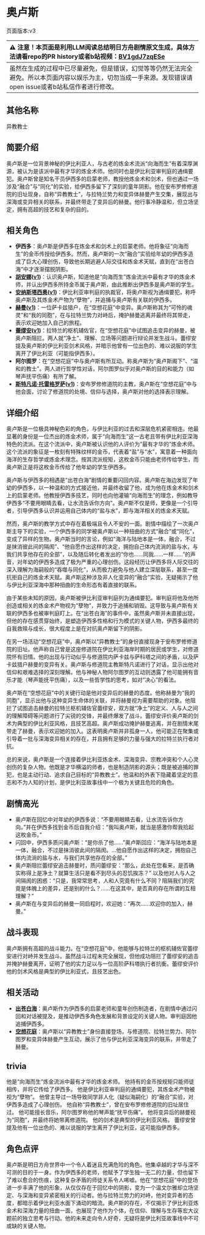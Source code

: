 # 奥卢斯
页面版本:v3
 

| :warning: 注意！本页面是利用LLM阅读总结明日方舟剧情原文生成，具体方法请看repo的PR history或者b站视频：[BV1gdJ7zqESe](https://www.bilibili.com/video/BV1gdJ7zqESe/)         |
|:----------------------------|
| 虽然在生成的过程中已尽量避免，但是错误，幻觉等等仍然无法完全避免。所以本页面内容以娱乐为主，切勿当成一手来源。发现错误请open issue或者b站私信作者进行修改。|



## 其他名称
异教教士
## 简要介绍
奥卢斯是一位背景神秘的伊比利亚人，与古老的炼金术流派“向海而生”有着深厚渊源，被认为是该派中最有才华的炼金术师。他同时也是伊比利亚审判庭的通缉要犯。奥卢斯曾是知名干员伊西多的启蒙老师，教授他炼金术和剑术，但也通过一场涉及“融合”与“同化”的实验，给伊西多留下了深刻的童年阴影。他在安布罗修修道院的旧址现身，自称“异教教士”，与拉特兰势力和变异体赫曼产生交集，展现出与深海或变异相关的联系，并最终带走了变异后的赫曼。他行事冷静温和，但立场坚定，拥有高超的技艺和复杂的目的。
## 相关角色
-   **伊西多**：奥卢斯是伊西多在炼金术和剑术上的启蒙老师。他将象征“向海而生”的金币传授给伊西多。然而，奥卢斯的一次“融合”实验给年幼的伊西多造成了巨大心理创伤，导致他长期逃避人际交往和炼金术天赋，直到在“出苍白海”中才逐渐摆脱阴影。
-   **[胡安娜](extended_char_hu_an_na.md)([v1](../chars/extended_char_hu_an_na.md))**：认识奥卢斯，知道他是“向海而生”炼金流派中最有才华的炼金术师，并认出伊西多所持金币属于奥卢斯，由此推断出伊西多是奥卢斯的学生。
-   **[安纳斯塔西奥](extended_char_an_na_si_ta_xi_ao.md)([v1](../chars/extended_char_an_na_si_ta_xi_ao.md))**：伊比利亚审判庭的执裁官，将奥卢斯视为通缉要犯，称呼奥卢斯及其炼金术产物为“孽物”，并追捕与奥卢斯有关联的伊西多。
-   **[赫曼](extended_char_he_man.md)([v1](../chars/extended_char_he_man.md))**：一位萨卡兹猎户，在“空想花庭”中变异。奥卢斯称其为“可怜的魂灵”和“我的同胞”，在与拉特兰势力对峙后，掩护赫曼逃离并最终将其带走，表示欢迎她加入自己的旅程。
-   **[蕾缪安](char_4193_lemuen.md)([v1](../chars/char_4193_lemuen.md))**：拉特兰的枢机辅佐官，在“空想花庭”中试图追击变异的赫曼，被奥卢斯阻拦。两人就“净土”、理解、立场等问题进行辩论并发生战斗。蕾缪安提及奥卢斯的伊比利亚剑术风格，并暗示他曾有一位出色的、难以说服的学生离开了伊比利亚（可能指伊西多）。
-   **阿尔图罗**：在“空想花庭”中与奥卢斯有所互动。称奥卢斯为“奥卢斯阁下”、“温和的教士”。两人进行哲学性对话，阿尔图罗似乎对奥卢斯的目的和能力（如琴声抚平伤痛）有所了解。
-   **[斯特凡诺·托雷格罗萨](extended_char_b9a6cf.md)([v1](../chars/extended_char_b9a6cf.md))**：安布罗修修道院的主教，奥卢斯在“空想花庭”中与他会面，讨论了修道院的处境、信仰与选择，奥卢斯对他的选择表示理解。
## 详细介绍
奥卢斯是一位极具神秘色彩的角色，与伊比利亚的过去和深层危机紧密相连。他最显著的身份是一位杰出的炼金术师，属于“向海而生”这一古老且带有伊比利亚深海特色的流派。在这个流派中，奥卢斯被认识他的人评价为“最有才华的”炼金术师。这个流派的象征是一枚刻有特殊纹样的金币，代表着“盐”与“水”，寓意着一种面向海洋的生存哲学或炼金术理念。按其流派规矩，这枚金币只能由老师传给学生，而奥卢斯正是将这枚金币传给了他年幼的学生伊西多。

奥卢斯与伊西多的相遇是“出苍白海”剧情的重要闪回内容。奥卢斯在海边发现了年幼的伊西多，以一种温和的方式接近他，并最终收留了他，成为他在炼金术和剑术上的启蒙老师。他教授伊西多技艺，同时也向他灌输“向海而生”的理念，例如教导伊西多“不要用眼睛去看，让水流告诉你方向”。奥卢斯不仅是师，更像是一个引导者，引导伊西多认识并运用自己体内的“盐与水”，即与海洋相关的炼金术天赋。

然而，奥卢斯的教学方式中存在着极端且令人不安的一面。剧情中描绘了一次奥卢斯主导下的实验，一个伊西多的同学被奥卢斯以一种扭曲的方式“融合”或“同化”，变成了异样的生物。奥卢斯当时的言论，例如“海洋与陆地本是一体，融合，不过是抹消彼此间的隔阂”、“他自愿作出这样的决定，拥抱自己体内流淌的盐与水，与我们共享他存在的全部”，以及随后转化者发出的“你也……同我……一样……”的声音，对年幼的伊西多造成了极为严重的心理创伤。这段经历让伊西多将人际交往的深入理解为海嗣般的“吞噬与同化”，从而极力避免与他人建立深层联系，甚至一度抗拒自己的炼金术天赋。奥卢斯这种涉及非人化变异的“融合”实验，无疑揭示了他与伊比利亚深海中那种扭曲的生命形态有着直接的联系。

由于某些未知的原因，奥卢斯被伊比利亚审判庭列为通缉要犯。审判庭将他及他所创造或相关的炼金术产物视为“孽物”，并致力于追捕和销毁。这导致与奥卢斯有关联的伊西多也被审判庭盯上。在“出苍白海”的事件中，虽然奥卢斯并未直接出现，但他的存在感贯穿始终，是塑造伊西多性格和行为模式的关键人物，伊西多最终的自我救赎与成长，很大程度上是在对抗奥卢斯留下的阴影。

在另一场活动“空想花庭”中，奥卢斯以“异教教士”的身份直接现身于安布罗修修道院的旧址。他声称自己曾是这座修道院在伊比利亚海岸时期的居民或学生，对修道院怀有旧情。他的出现与行动似乎与修道院内萨卡兹与萨科塔之间的矛盾，以及萨卡兹猎户赫曼的变异有关。奥卢斯与修道院主教斯特凡诺进行了对话，显示出他对信仰和艰难选择的深刻理解。他与神秘人物阿尔图罗的互动则透露了他可能拥有音乐才能（琴声能抚平伤痛），以及一些哲学性的思考，如对“决心”的看法。

奥卢斯在“空想花庭”中的关键行动是他对变异后的赫曼的态度。他称赫曼为“我的同胞”，显示出他与这种变异生命体的关联，并将赫曼视为需要帮助的对象。他阻拦了试图追击赫曼的拉特兰枢机辅佐官蕾缪安，双方就“净土”的定义、人与人之间的理解障碍等问题进行了尖锐的交锋，并最终爆发了战斗。蕾缪安评价奥卢斯的剑术为典型的伊比利亚风格，且技艺高超。奥卢斯成功掩护赫曼逃离，并在剧情末尾带走了赫曼，表示欢迎她的加入。这表明奥卢斯并非孤身一人，他可能正在聚集或引导着一批与深海变异相关的存在，并且拥有足够的力量与强大的拉特兰执行者对抗。

总的来说，奥卢斯是一个连接着伊比利亚炼金术、深海变异、宗教冲突和个人心灵创伤的复杂人物。他既是才华横溢的师者，也是制造阴影的源头；既是被追捕的罪犯，也是主动行动、追求自己目标的“异教教士”。他温和的外表下隐藏着坚定的意志和不为人知的计划，是伊比利亚故事线中一个极为关键且危险的角色。
## 剧情高光
*   奥卢斯在回忆中对年幼的伊西多说：“不要用眼睛去看，让水流告诉你方向。”并在伊西多找到金币后自我介绍：“我叫奥卢斯，就当是感激你帮我拾起这枚金币。”
*   闪回中，伊西多质问奥卢斯：“是你杀了他……”奥卢斯回应：“海洋与陆地本是一体，融合，不过是抹消彼此间的隔阂。...他自愿作出这样的决定，拥抱自己体内流淌的盐与水，与我们共享他存在的全部。”
*   奥卢斯阻拦蕾缪安追击赫曼时，质问蕾缪安：“那么，此处在您看来，是否确实称得上是净土？就算生活只是看不到尽头的忍饥挨冻？” 以及他对人与人之间隔阂的困惑：“只是，我常常思考，人和人究竟有什么不同？阻隔我们的究竟是体魄上的差异，还是别的什么？......在这其中，是否真的存在所谓的互相理解？”
*   奥卢斯在与变异后的赫曼一同启程时，欢迎她：“再次......欢迎你的加入，赫曼。”
## 战斗表现
奥卢斯拥有高超的战斗能力。在“空想花庭”中，他能够与拉特兰的枢机辅佐官蕾缪安进行对峙并发生战斗。虽然战斗过程未完全展现，但他成功阻拦了蕾缪安的追击并掩护赫曼离开，证明了他的实力足以与一位高阶萨科塔执行者抗衡。蕾缪安评价他的剑术风格是典型的伊比利亚式，且技艺出色。
## 相关活动
-   **[出苍白海](../stories/act39side.md)**：奥卢斯作为伊西多的启蒙老师和童年创伤制造者，在剧情中通过闪回和对话被提及，是推动伊西多角色发展和背景设定的关键人物。审判庭因他追捕伊西多。
-   **[空想花庭](../stories/act26side.md)**：奥卢斯以“异教教士”身份直接登场，与修道院、拉特兰势力、阿尔图罗和变异体赫曼产生互动，展示了他与伊比利亚深海变异的联系，并带走了赫曼。
## trivia
他是“向海而生”炼金流派中最有才华的炼金术师。
他持有的金币按规矩只能师徒相传，并将它传给了伊西多。
他是伊比利亚审判庭的通缉要犯，其炼金术产物被视为“孽物”。
他曾主导过一场导致同学非人化（疑似海嗣化）的“融合”实验，对伊西多造成了心理创伤。
他自称“异教教士”，曾在安布罗修修道院的旧址居住过。
他可能擅长音乐，阿尔图罗称他的琴声能“抚平伤痛”。
他将变异后的赫曼视为“同胞”，并最终将她带离修道院。
他的剑术是典型的伊比利亚风格。
蕾缪安曾提及他有一位出色的、难以说服的学生离开了伊比利亚，这可能指伊西多。
## 角色点评
奥卢斯是明日方舟世界中一个令人着迷且充满危险的角色。他集卓越的才华与深不可测的目的于一身。作为伊西多的老师，他赋予了学生独一无二的力量，但也留下了难以愈合的伤痕，这种复杂矛盾的师徒关系令人唏嘘。他在“空想花庭”中的登场进一步丰满了他的形象，从仅仅存在于回忆中的阴影，变为一个温文尔雅却立场坚定、与深海和变异紧密相关的行动者。他与拉特兰势力的对峙，他对变异者的态度，都暗示着伊比利亚水面下涌动的暗流。奥卢斯的存在，不仅揭示了伊比利亚炼金术和深海力量的扭曲一面，也展现了他作为个体，在信仰、理解与生存等宏大议题前的独立思考与行动。他的未来走向令人好奇，无疑将是伊比利亚故事线中不可或缺的关键人物。